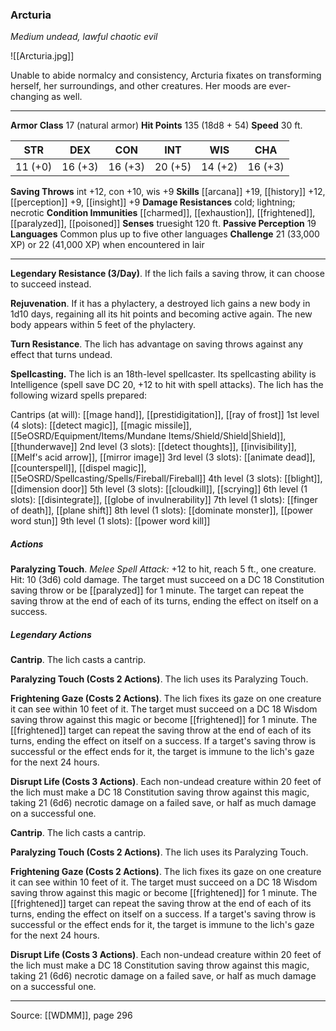 ### Arcturia
_Medium undead, lawful chaotic evil_

![[Arcturia.jpg]]

Unable to abide normalcy and consistency, Arcturia fixates on transforming herself, her surroundings, and other creatures. Her moods are ever-changing as well.





---

**Armor Class** 17 (natural armor)
**Hit Points** 135 (18d8 + 54)
**Speed** 30 ft.

| STR     | DEX     | CON     | INT     | WIS     | CHA     |
|---------|---------|---------|---------|---------|---------|
| 11 (+0) | 16 (+3) | 16 (+3) | 20 (+5) | 14 (+2) | 16 (+3) |

**Saving Throws** int +12, con +10, wis +9
**Skills** [[arcana]] +19, [[history]] +12, [[perception]] +9, [[insight]] +9
**Damage Resistances** cold; lightning; necrotic
**Condition Immunities** [[charmed]], [[exhaustion]], [[frightened]], [[paralyzed]], [[poisoned]]
**Senses** truesight 120 ft.
**Passive Perception** 19
**Languages** Common plus up to five other languages
**Challenge** 21 (33,000 XP) or 22 (41,000 XP) when encountered in lair

---

**Legendary Resistance (3/Day)**. If the lich fails a saving throw, it can choose to succeed instead.

**Rejuvenation**. If it has a phylactery, a destroyed lich gains a new body in 1d10 days, regaining all its hit points and becoming active again. The new body appears within 5 feet of the phylactery.

**Turn Resistance**. The lich has advantage on saving throws against any effect that turns undead.

**Spellcasting.** The lich is an 18th-level spellcaster. Its spellcasting ability is Intelligence (spell save DC 20, +12 to hit with spell attacks). The lich has the following wizard spells prepared:

Cantrips (at will): [[mage hand]], [[prestidigitation]], [[ray of frost]]
1st level (4 slots): [[detect magic]], [[magic missile]], [[5eOSRD/Equipment/Items/Mundane Items/Shield/Shield|Shield]], [[thunderwave]]
2nd level (3 slots): [[detect thoughts]], [[invisibility]], [[Melf's acid arrow]], [[mirror image]]
3rd level (3 slots): [[animate dead]], [[counterspell]], [[dispel magic]], [[5eOSRD/Spellcasting/Spells/Fireball/Fireball]]
4th level (3 slots): [[blight]], [[dimension door]]
5th level (3 slots): [[cloudkill]], [[scrying]]
6th level (1 slots): [[disintegrate]], [[globe of invulnerability]]
7th level (1 slots): [[finger of death]], [[plane shift]]
8th level (1 slots): [[dominate monster]], [[power word stun]]
9th level (1 slots): [[power word kill]]

##### Actions
**Paralyzing Touch**. _Melee Spell Attack:_ +12 to hit, reach 5 ft., one creature. Hit: 10 (3d6) cold damage. The target must succeed on a DC 18 Constitution saving throw or be [[paralyzed]] for 1 minute. The target can repeat the saving throw at the end of each of its turns, ending the effect on itself on a success.

##### Legendary Actions
**Cantrip**. The lich casts a cantrip.

**Paralyzing Touch (Costs 2 Actions)**. The lich uses its Paralyzing Touch.

**Frightening Gaze (Costs 2 Actions)**. The lich fixes its gaze on one creature it can see within 10 feet of it. The target must succeed on a DC 18 Wisdom saving throw against this magic or become [[frightened]] for 1 minute. The [[frightened]] target can repeat the saving throw at the end of each of its turns, ending the effect on itself on a success. If a target's saving throw is successful or the effect ends for it, the target is immune to the lich's gaze for the next 24 hours.

**Disrupt Life (Costs 3 Actions)**. Each non-undead creature within 20 feet of the lich must make a DC 18 Constitution saving throw against this magic, taking 21 (6d6) necrotic damage on a failed save, or half as much damage on a successful one.

**Cantrip**. The lich casts a cantrip.

**Paralyzing Touch (Costs 2 Actions)**. The lich uses its Paralyzing Touch.

**Frightening Gaze (Costs 2 Actions)**. The lich fixes its gaze on one creature it can see within 10 feet of it. The target must succeed on a DC 18 Wisdom saving throw against this magic or become [[frightened]] for 1 minute. The [[frightened]] target can repeat the saving throw at the end of each of its turns, ending the effect on itself on a success. If a target's saving throw is successful or the effect ends for it, the target is immune to the lich's gaze for the next 24 hours.

**Disrupt Life (Costs 3 Actions)**. Each non-undead creature within 20 feet of the lich must make a DC 18 Constitution saving throw against this magic, taking 21 (6d6) necrotic damage on a failed save, or half as much damage on a successful one.


---

Source: [[WDMM]], page 296